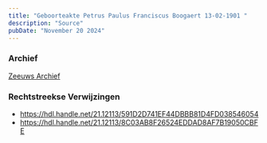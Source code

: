 ```yaml
---
title: "Geboorteakte Petrus Paulus Franciscus Boogaert 13-02-1901 "
description: "Source"
pubDate: "November 20 2024"
---
```


### Archief
[Zeeuws Archief](https://www.zeeuwsarchief.nl/)

### Rechtstreekse Verwijzingen
- https://hdl.handle.net/21.12113/591D2D741EF44DBBB81D4FD038546054
- https://hdl.handle.net/21.12113/8C03AB8F26524EDDAD8AF7B19050CBFE